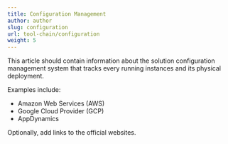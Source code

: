 ```yaml
---
title: Configuration Management
author: author
slug: configuration
url: tool-chain/configuration
weight: 5
---
```


This article should contain information about the solution configuration management system that tracks every running instances and its physical deployment.

Examples include:

* Amazon Web Services (AWS)
* Google Cloud Provider (GCP)
* AppDynamics

Optionally, add links to the official websites.
